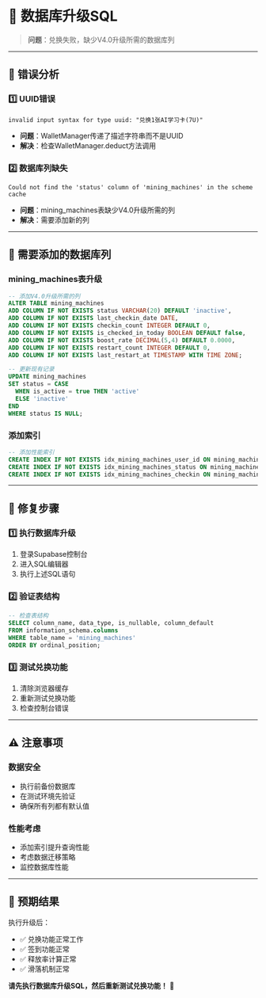 # 🔧 数据库升级SQL

> **问题**：兑换失败，缺少V4.0升级所需的数据库列

---

## 🚨 错误分析

### 1️⃣ **UUID错误**
```
invalid input syntax for type uuid: "兑换1张AI学习卡(7U)"
```
- **问题**：WalletManager传递了描述字符串而不是UUID
- **解决**：检查WalletManager.deduct方法调用

### 2️⃣ **数据库列缺失**
```
Could not find the 'status' column of 'mining_machines' in the scheme cache
```
- **问题**：mining_machines表缺少V4.0升级所需的列
- **解决**：需要添加新的列

---

## 📝 需要添加的数据库列

### mining_machines表升级
```sql
-- 添加V4.0升级所需的列
ALTER TABLE mining_machines 
ADD COLUMN IF NOT EXISTS status VARCHAR(20) DEFAULT 'inactive',
ADD COLUMN IF NOT EXISTS last_checkin_date DATE,
ADD COLUMN IF NOT EXISTS checkin_count INTEGER DEFAULT 0,
ADD COLUMN IF NOT EXISTS is_checked_in_today BOOLEAN DEFAULT false,
ADD COLUMN IF NOT EXISTS boost_rate DECIMAL(5,4) DEFAULT 0.0000,
ADD COLUMN IF NOT EXISTS restart_count INTEGER DEFAULT 0,
ADD COLUMN IF NOT EXISTS last_restart_at TIMESTAMP WITH TIME ZONE;

-- 更新现有记录
UPDATE mining_machines 
SET status = CASE 
  WHEN is_active = true THEN 'active'
  ELSE 'inactive'
END
WHERE status IS NULL;
```

### 添加索引
```sql
-- 添加性能索引
CREATE INDEX IF NOT EXISTS idx_mining_machines_user_id ON mining_machines(user_id);
CREATE INDEX IF NOT EXISTS idx_mining_machines_status ON mining_machines(status);
CREATE INDEX IF NOT EXISTS idx_mining_machines_checkin ON mining_machines(last_checkin_date);
```

---

## 🔧 修复步骤

### 1️⃣ **执行数据库升级**
1. 登录Supabase控制台
2. 进入SQL编辑器
3. 执行上述SQL语句

### 2️⃣ **验证表结构**
```sql
-- 检查表结构
SELECT column_name, data_type, is_nullable, column_default
FROM information_schema.columns
WHERE table_name = 'mining_machines'
ORDER BY ordinal_position;
```

### 3️⃣ **测试兑换功能**
1. 清除浏览器缓存
2. 重新测试兑换功能
3. 检查控制台错误

---

## ⚠️ 注意事项

### 数据安全
- 执行前备份数据库
- 在测试环境先验证
- 确保所有列都有默认值

### 性能考虑
- 添加索引提升查询性能
- 考虑数据迁移策略
- 监控数据库性能

---

## 🎯 预期结果

执行升级后：
- ✅ 兑换功能正常工作
- ✅ 签到功能正常
- ✅ 释放率计算正常
- ✅ 滑落机制正常

**请先执行数据库升级SQL，然后重新测试兑换功能！** 🚀


